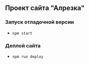 ## Проект сайта "Алрезка"

### Запуск отладочной версии
* `npm start`

### Деплой сайта
* `npm run deploy`